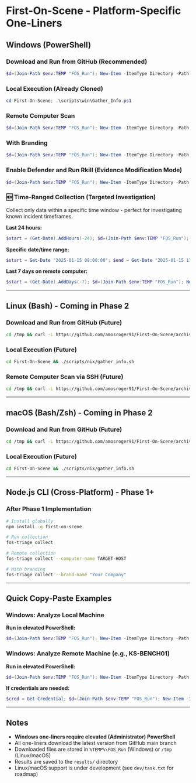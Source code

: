 # First-On-Scene - Platform-Specific One-Liners

## Windows (PowerShell)

### Download and Run from GitHub (Recommended)
```powershell
$d=(Join-Path $env:TEMP "FOS_Run"); New-Item -ItemType Directory -Path $d -Force | Out-Null; Invoke-WebRequest "https://github.com/amosroger91/First-On-Scene/archive/refs/heads/main.zip" -OutFile "$d\m.zip" -UseBasicParsing; Expand-Archive -Path "$d\m.zip" -DestinationPath $d -Force; & "$d\First-On-Scene-main\scripts\win\Gather_Info.ps1"
```

### Local Execution (Already Cloned)
```powershell
cd First-On-Scene; .\scripts\win\Gather_Info.ps1
```

### Remote Computer Scan
```powershell
$d=(Join-Path $env:TEMP "FOS_Run"); New-Item -ItemType Directory -Path $d -Force | Out-Null; Invoke-WebRequest "https://github.com/amosroger91/First-On-Scene/archive/refs/heads/main.zip" -OutFile "$d\m.zip" -UseBasicParsing; Expand-Archive -Path "$d\m.zip" -DestinationPath $d -Force; & "$d\First-On-Scene-main\scripts\win\Gather_Info.ps1" -ComputerName "TARGET-PC" -Credential (Get-Credential)
```

### With Branding
```powershell
$d=(Join-Path $env:TEMP "FOS_Run"); New-Item -ItemType Directory -Path $d -Force | Out-Null; Invoke-WebRequest "https://github.com/amosroger91/First-On-Scene/archive/refs/heads/main.zip" -OutFile "$d\m.zip" -UseBasicParsing; Expand-Archive -Path "$d\m.zip" -DestinationPath $d -Force; & "$d\First-On-Scene-main\scripts\win\Gather_Info.ps1" -BrandName "Your Company Name"
```

### Enable Defender and Run Rkill (Evidence Modification Mode)
```powershell
$d=(Join-Path $env:TEMP "FOS_Run"); New-Item -ItemType Directory -Path $d -Force | Out-Null; Invoke-WebRequest "https://github.com/amosroger91/First-On-Scene/archive/refs/heads/main.zip" -OutFile "$d\m.zip" -UseBasicParsing; Expand-Archive -Path "$d\m.zip" -DestinationPath $d -Force; & "$d\First-On-Scene-main\scripts\win\Gather_Info.ps1" -EnableDefender -RunRkill
```

### 🆕 Time-Ranged Collection (Targeted Investigation)
Collect only data within a specific time window - perfect for investigating known incident timeframes.

**Last 24 hours:**
```powershell
$start = (Get-Date).AddHours(-24); $d=(Join-Path $env:TEMP "FOS_Run"); New-Item -ItemType Directory -Path $d -Force | Out-Null; iwr "https://github.com/amosroger91/First-On-Scene/archive/refs/heads/main.zip" -OutFile "$d\m.zip" -UseBasicParsing; Expand-Archive -Path "$d\m.zip" -DestinationPath $d -Force; & "$d\First-On-Scene-main\scripts\win\Gather_Info.ps1" -StartTime $start
```

**Specific date/time range:**
```powershell
$start = Get-Date "2025-01-15 08:00:00"; $end = Get-Date "2025-01-15 17:00:00"; $d=(Join-Path $env:TEMP "FOS_Run"); New-Item -ItemType Directory -Path $d -Force | Out-Null; iwr "https://github.com/amosroger91/First-On-Scene/archive/refs/heads/main.zip" -OutFile "$d\m.zip" -UseBasicParsing; Expand-Archive -Path "$d\m.zip" -DestinationPath $d -Force; & "$d\First-On-Scene-main\scripts\win\Gather_Info.ps1" -StartTime $start -EndTime $end
```

**Last 7 days on remote computer:**
```powershell
$start = (Get-Date).AddDays(-7); $d=(Join-Path $env:TEMP "FOS_Run"); New-Item -ItemType Directory -Path $d -Force | Out-Null; iwr "https://github.com/amosroger91/First-On-Scene/archive/refs/heads/main.zip" -OutFile "$d\m.zip" -UseBasicParsing; Expand-Archive -Path "$d\m.zip" -DestinationPath $d -Force; & "$d\First-On-Scene-main\scripts\win\Gather_Info.ps1" -ComputerName "KS-BENCH01" -StartTime $start
```

---

## Linux (Bash) - Coming in Phase 2

### Download and Run from GitHub (Future)
```bash
cd /tmp && curl -L https://github.com/amosroger91/First-On-Scene/archive/refs/heads/main.tar.gz | tar -xz && cd First-On-Scene-main && chmod +x scripts/nix/gather_info.sh && ./scripts/nix/gather_info.sh
```

### Local Execution (Future)
```bash
cd First-On-Scene && ./scripts/nix/gather_info.sh
```

### Remote Computer Scan via SSH (Future)
```bash
cd /tmp && curl -L https://github.com/amosroger91/First-On-Scene/archive/refs/heads/main.tar.gz | tar -xz && cd First-On-Scene-main && chmod +x scripts/nix/gather_info.sh && ./scripts/nix/gather_info.sh --remote-host TARGET-HOST --ssh-user username
```

---

## macOS (Bash/Zsh) - Coming in Phase 2

### Download and Run from GitHub (Future)
```bash
cd /tmp && curl -L https://github.com/amosroger91/First-On-Scene/archive/refs/heads/main.tar.gz | tar -xz && cd First-On-Scene-main && chmod +x scripts/nix/gather_info.sh && ./scripts/nix/gather_info.sh
```

### Local Execution (Future)
```bash
cd First-On-Scene && ./scripts/nix/gather_info.sh
```

---

## Node.js CLI (Cross-Platform) - Phase 1+

### After Phase 1 Implementation
```bash
# Install globally
npm install -g first-on-scene

# Run collection
fos-triage collect

# Remote collection
fos-triage collect --computer-name TARGET-HOST

# With branding
fos-triage collect --brand-name "Your Company"
```

---

## Quick Copy-Paste Examples

### Windows: Analyze Local Machine
**Run in elevated PowerShell:**
```powershell
$d=(Join-Path $env:TEMP "FOS_Run"); New-Item -ItemType Directory -Path $d -Force | Out-Null; iwr "https://github.com/amosroger91/First-On-Scene/archive/refs/heads/main.zip" -OutFile "$d\m.zip" -UseBasicParsing; Expand-Archive -Path "$d\m.zip" -DestinationPath $d -Force; & "$d\First-On-Scene-main\scripts\win\Gather_Info.ps1"
```

### Windows: Analyze Remote Machine (e.g., KS-BENCH01)
**Run in elevated PowerShell:**
```powershell
$d=(Join-Path $env:TEMP "FOS_Run"); New-Item -ItemType Directory -Path $d -Force | Out-Null; iwr "https://github.com/amosroger91/First-On-Scene/archive/refs/heads/main.zip" -OutFile "$d\m.zip" -UseBasicParsing; Expand-Archive -Path "$d\m.zip" -DestinationPath $d -Force; & "$d\First-On-Scene-main\scripts\win\Gather_Info.ps1" -ComputerName "KS-BENCH01"
```

**If credentials are needed:**
```powershell
$cred = Get-Credential; $d=(Join-Path $env:TEMP "FOS_Run"); New-Item -ItemType Directory -Path $d -Force | Out-Null; iwr "https://github.com/amosroger91/First-On-Scene/archive/refs/heads/main.zip" -OutFile "$d\m.zip" -UseBasicParsing; Expand-Archive -Path "$d\m.zip" -DestinationPath $d -Force; & "$d\First-On-Scene-main\scripts\win\Gather_Info.ps1" -ComputerName "KS-BENCH01" -Credential $cred
```

---

## Notes

- **Windows one-liners require elevated (Administrator) PowerShell**
- All one-liners download the latest version from GitHub main branch
- Downloaded files are stored in `%TEMP%\FOS_Run` (Windows) or `/tmp` (Linux/macOS)
- Results are saved to the `results/` directory
- Linux/macOS support is under development (see `dev/task.txt` for roadmap)
